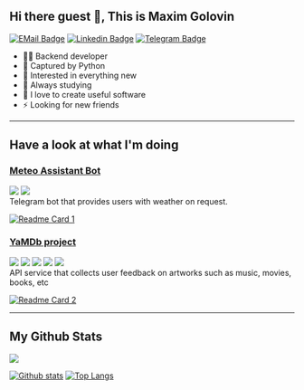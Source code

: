 ## Hi there guest 👋, This is Maxim Golovin

[![EMail Badge](https://img.shields.io/badge/-boss@primestr.ru-0072b1?style=flat&logo=mail.ru&logoColor=white&link=mailto:boss@primestr.ru)](mailto:boss@primestr.ru)
[![Linkedin Badge](https://img.shields.io/badge/-Maxim_Golovin-0072b1?style=flat&logo=Linkedin&logoColor=white&link=https://www.linkedin.com/in/maxim-golovin-a660b8284/)](https://www.linkedin.com/in/maxim-golovin-a660b8284/) 
[![Telegram Badge](https://img.shields.io/badge/-PrimeStr-blue?style=social&logo=telegram&link=https://t.me/PrimeStr)](https://t.me/PrimeStr) <p align='left'>

- 👨🏻 Backend developer
- 🐍 Captured by Python
- 👀 Interested in everything new
- 📖 Always studying
- 💎 I love to create useful software 
- ⚡ Looking for new friends 

***

## Have a look at what I'm doing
### [Meteo Assistant Bot](https://github.com/PrimeStr/meteo_assistant_bot)
![](https://img.shields.io/badge/Aiogram-20.25.1-blue) ![](https://img.shields.io/badge/AioHTTP-3.8.5-blue) \
Telegram bot that provides users with weather on request.

[![Readme Card 1](https://github-readme-stats.vercel.app/api/pin/?username=PrimeStr&repo=meteo_assistant_bot)](https://github.com/PrimeStr/meteo_assistant_bot)

### [YaMDb project](https://github.com/PrimeStr/api_yamdb)
![](https://img.shields.io/badge/Django-3.2-blue) ![](https://img.shields.io/badge/DRF-3.12.4-blue) ![](https://img.shields.io/badge/SimpleJWT-4.7.2-blue) ![](https://img.shields.io/badge/django--import--export-3.2-blue) ![](https://img.shields.io/badge/pytest-6.2.4-blue) \
API service that collects user feedback on artworks such as music, movies, books, etc

[![Readme Card 2](https://github-readme-stats.vercel.app/api/pin/?username=PrimeStr&repo=api_yamdb)](https://github.com/PrimeStr/api_yamdb)


***

## My Github Stats

![](https://komarev.com/ghpvc/?username=PrimeStr&style=for-the-badge&label=MY_PROFILE_VIEWS)

[![Github stats](https://github-readme-stats.vercel.app/api?username=PrimeStr&show_icons=true&include_all_commits=true)](https://github.com/PrimeStr/github-readme-stats)
[![Top Langs](https://github-readme-stats.vercel.app/api/top-langs/?username=PrimeStr&layout=donut&custom_title=My+Most+Used+Languages)](https://github.com/PrimeStr/github-readme-stats)
